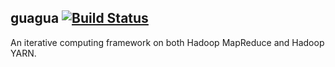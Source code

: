 ## guagua [![Build Status](https://travis-ci.org/ShifuML/guagua.svg?branch=master)](https://travis-ci.org/ShifuML/guagua)

An iterative computing framework on both Hadoop MapReduce and Hadoop YARN.